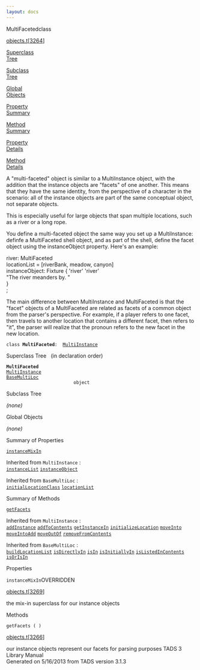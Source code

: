 ```yaml
---
layout: docs
---
```

<span class="title">MultiFaceted</span><span class="type">class</span>

[objects.t](../file/objects.t.html)\[[3264](../source/objects.t.html#3264)\]

[Superclass  
Tree](#_SuperClassTree_)

[Subclass  
Tree](#_SubClassTree_)

[Global  
Objects](#_ObjectSummary_)

[Property  
Summary](#_PropSummary_)

[Method  
Summary](#_MethodSummary_)

[Property  
Details](#_Properties_)

[Method  
Details](#_Methods_)



A "multi-faceted" object is similar to a MultiInstance object, with the
addition that the instance objects are "facets" of one another. This
means that they have the same identity, from the perspective of a
character in the scenario: all of the instance objects are part of the
same conceptual object, not separate objects.

This is especially useful for large objects that span multiple
locations, such as a river or a long rope.

You define a multi-faceted object the same way you set up a
MultiInstance: definfe a MultiFaceted shell object, and as part of the
shell, define the facet object using the instanceObject property. Here's
an example:

river: MultiFaceted  
locationList = \[riverBank, meadow, canyon\]  
instanceObject: Fixture { 'river' 'river'  
"The river meanders by. "  
}  
;

The main difference between MultiInstance and MultiFaceted is that the
"facet" objects of a MultiFaceted are related as facets of a common
object from the parser's perspective. For example, if a player refers to
one facet, then travels to another location that contains a different
facet, then refers to "it", the parser will realize that the pronoun
refers to the new facet in the new location.

`class `**`MultiFaceted`**` :   `[`MultiInstance`](../object/MultiInstance.html)



<span id="_SuperClassTree_"></span>



<span class="hdln">Superclass Tree</span>   (in declaration order)



**`MultiFaceted`**  
[`MultiInstance`](../object/MultiInstance.html)  
[`BaseMultiLoc`](../object/BaseMultiLoc.html)  
`                         object`  
<span id="_SubClassTree_"></span>



<span class="hdln">Subclass Tree</span>  



*(none)* <span id="_ObjectSummary_"></span>



<span class="hdln">Global Objects</span>  



*(none)* <span id="_PropSummary_"></span>



<span class="hdln">Summary of Properties</span>  



[`instanceMixIn`](#instanceMixIn)

Inherited from `MultiInstance` :  
[`instanceList`](../object/MultiInstance.html#instanceList) [`instanceObject`](../object/MultiInstance.html#instanceObject)

Inherited from `BaseMultiLoc` :  
[`initialLocationClass`](../object/BaseMultiLoc.html#initialLocationClass) [`locationList`](../object/BaseMultiLoc.html#locationList)

<span id="_MethodSummary_"></span>



<span class="hdln">Summary of Methods</span>  



[`getFacets`](#getFacets)

Inherited from `MultiInstance` :  
[`addInstance`](../object/MultiInstance.html#addInstance) [`addToContents`](../object/MultiInstance.html#addToContents) [`getInstanceIn`](../object/MultiInstance.html#getInstanceIn) [`initializeLocation`](../object/MultiInstance.html#initializeLocation) [`moveInto`](../object/MultiInstance.html#moveInto) [`moveIntoAdd`](../object/MultiInstance.html#moveIntoAdd) [`moveOutOf`](../object/MultiInstance.html#moveOutOf) [`removeFromContents`](../object/MultiInstance.html#removeFromContents)

Inherited from `BaseMultiLoc` :  
[`buildLocationList`](../object/BaseMultiLoc.html#buildLocationList) [`isDirectlyIn`](../object/BaseMultiLoc.html#isDirectlyIn) [`isIn`](../object/BaseMultiLoc.html#isIn) [`isInitiallyIn`](../object/BaseMultiLoc.html#isInitiallyIn) [`isListedInContents`](../object/BaseMultiLoc.html#isListedInContents) [`isOrIsIn`](../object/BaseMultiLoc.html#isOrIsIn)

<span id="_Properties_"></span>



<span class="hdln">Properties</span>  



<span id="instanceMixIn"></span>

`instanceMixIn`<span class="rem">OVERRIDDEN</span>

[objects.t](../file/objects.t.html)\[[3269](../source/objects.t.html#3269)\]



the mix-in superclass for our instance objects



<span id="_Methods_"></span>



<span class="hdln">Methods</span>  



<span id="getFacets"></span>

`getFacets ( )`

[objects.t](../file/objects.t.html)\[[3266](../source/objects.t.html#3266)\]



our instance objects represent our facets for parsing purposes
TADS 3 Library Manual  
Generated on 5/16/2013 from TADS version 3.1.3


